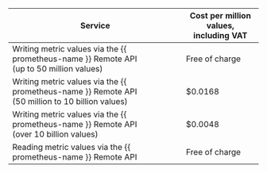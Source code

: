 | Service | Cost per million values, <br>including VAT |
----- | -----
| Writing metric values via the {{ prometheus-name }} Remote API<br/>(up to 50 million values) | Free of charge |
| Writing metric values via the {{ prometheus-name }} Remote API<br/>(50 million to 10 billion values) | $0.0168 |
| Writing metric values via the {{ prometheus-name }} Remote API<br/>(over 10 billion values) | $0.0048 |
| Reading metric values via the {{ prometheus-name }} Remote API | Free of charge |
